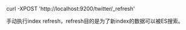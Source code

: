 curl -XPOST 'http://localhost:9200/twitter/_refresh'

手动执行index refresh，refresh目的是为了新index的数据可以被ES搜索。
